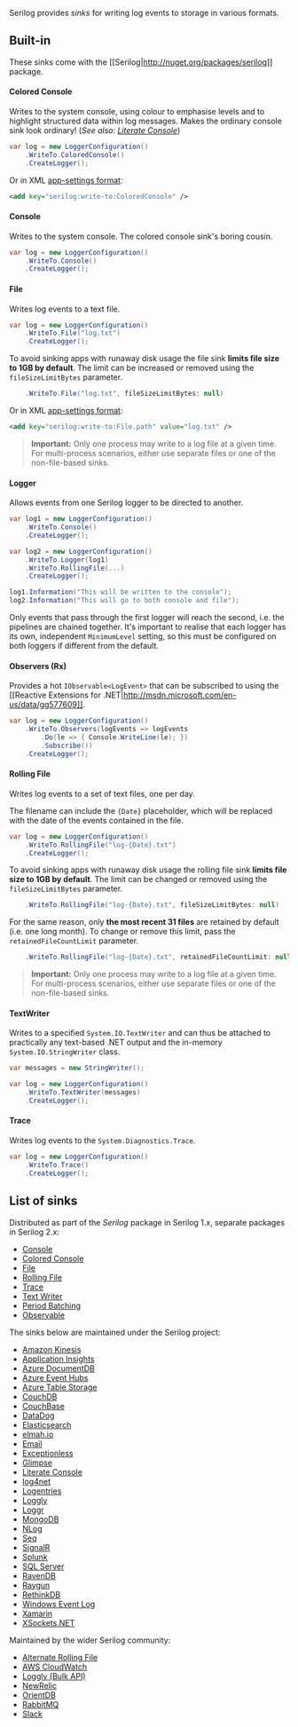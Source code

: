 Serilog provides _sinks_ for writing log events to storage in various formats.

## Built-in

These sinks come with the [[Serilog|http://nuget.org/packages/serilog]] package.

#### Colored Console

Writes to the system console, using colour to emphasise levels and to highlight structured data within log messages. Makes the ordinary console sink look ordinary! (_See also: [Literate Console](https://github.com/serilog/serilog-sinks-literate)_)

```csharp
var log = new LoggerConfiguration()
    .WriteTo.ColoredConsole()
    .CreateLogger();
```
Or in XML [app-settings format](https://github.com/serilog/serilog/wiki/AppSettings):

```xml
<add key="serilog:write-to:ColoredConsole" />
```

#### Console

Writes to the system console. The colored console sink's boring cousin.

```csharp
var log = new LoggerConfiguration()
    .WriteTo.Console()
    .CreateLogger();
```

#### File

Writes log events to a text file.

```csharp
var log = new LoggerConfiguration()
    .WriteTo.File("log.txt")
    .CreateLogger();
```

To avoid sinking apps with runaway disk usage the file sink **limits file size to 1GB by default**. The limit can be increased or removed using the `fileSizeLimitBytes` parameter.

```csharp
    .WriteTo.File("log.txt", fileSizeLimitBytes: null)
```

Or in XML [app-settings format](https://github.com/serilog/serilog/wiki/AppSettings):

```xml
<add key="serilog:write-to:File.path" value="log.txt" />
```

> **Important:** Only one process may write to a log file at a given time. For multi-process scenarios, either use separate files or one of the non-file-based sinks.

#### Logger

Allows events from one Serilog logger to be directed to another.

```csharp
var log1 = new LoggerConfiguration()
    .WriteTo.Console()
    .CreateLogger();

var log2 = new LoggerConfiguration()
    .WriteTo.Logger(log1)
    .WriteTo.RollingFile(...)
    .CreateLogger();

log1.Information("This will be written to the console");
log2.Information("This will go to both console and file");
```

Only events that pass through the first logger will reach the second, i.e. the pipelines are chained together. It's important to realise that each logger has its own, independent `MinimumLevel` setting, so this must be configured on both loggers if different from the default.

#### Observers (Rx)

Provides a hot `IObservable<LogEvent>` that can be subscribed to using the 
[[Reactive Extensions for .NET|http://msdn.microsoft.com/en-us/data/gg577609]].

```csharp
var log = new LoggerConfiguration()
    .WriteTo.Observers(logEvents => logEvents
        .Do(le => { Console.WriteLine(le); })
        .Subscribe())
    .CreateLogger();
```

#### Rolling File

Writes log events to a set of text files, one per day.

The filename can include the `{Date}` placeholder, which will be replaced with the date of the events contained in the file.

```csharp
var log = new LoggerConfiguration()
    .WriteTo.RollingFile("log-{Date}.txt")
    .CreateLogger();
```

To avoid sinking apps with runaway disk usage the rolling file sink **limits file size to 1GB by default**. The limit can be changed or removed using the `fileSizeLimitBytes` parameter.

```csharp
    .WriteTo.RollingFile("log-{Date}.txt", fileSizeLimitBytes: null)
```

For the same reason, only **the most recent 31 files** are retained by default (i.e. one long month). To change or remove this limit, pass the `retainedFileCountLimit` parameter.

```csharp
    .WriteTo.RollingFile("log-{Date}.txt", retainedFileCountLimit: null)
```

> **Important:** Only one process may write to a log file at a given time. For multi-process scenarios, either use separate files or one of the non-file-based sinks.

#### TextWriter

Writes to a specified `System.IO.TextWriter` and can thus be attached to practically any text-based .NET output and the in-memory `System.IO.StringWriter` class.

```csharp
var messages = new StringWriter();

var log = new LoggerConfiguration()
    .WriteTo.TextWriter(messages)
    .CreateLogger();
```

#### Trace

Writes log events to the `System.Diagnostics.Trace`.

```csharp
var log = new LoggerConfiguration()
    .WriteTo.Trace()
    .CreateLogger();
```

## List of sinks
 
Distributed as part of the _Serilog_ package in Serilog 1.x, separate packages in Serilog 2.x:

 * [Console](https://github.com/serilog/serilog-sinks-console)
 * [Colored Console](https://github.com/serilog/serilog-sinks-coloredconsole)
 * [File](https://github.com/serilog/serilog-sinks-file)
 * [Rolling File](https://github.com/serilog/serilog-sinks-rollingfile)
 * [Trace](https://github.com/serilog/serilog-sinks-trace)
 * [Text Writer](https://github.com/serilog/serilog-sinks-textwriter)
 * [Period Batching](https://github.com/serilog/serilog-sinks-periodicbatching)
 * [Observable](https://github.com/serilog/serilog-sinks-observable)

The sinks below are maintained under the Serilog project:

 * [Amazon Kinesis](https://github.com/serilog/serilog-sinks-amazonkinesis)
 * [Application Insights](https://github.com/serilog/serilog-sinks-applicationinsights) 
 * [Azure DocumentDB](https://github.com/serilog/serilog-sinks-azuredocumentdb) 
 * [Azure Event Hubs](https://github.com/serilog/serilog-sinks-azureeventhub)
 * [Azure Table Storage](https://github.com/serilog/serilog-sinks-azuretablestorage) 
 * [CouchDB](https://github.com/serilog/serilog-sinks-couchdb) 
 * [CouchBase](https://github.com/serilog/serilog-sinks-couchbase)
 * [DataDog](https://github.com/serilog/serilog-sinks-datadog)
 * [Elasticsearch](https://github.com/serilog/serilog-sinks-elasticsearch) 
 * [elmah.io](https://github.com/serilog/serilog-sinks-elmahio) 
 * [Email](https://github.com/serilog/serilog-sinks-email)
 * [Exceptionless](https://github.com/serilog/serilog-sinks-exceptionless) 
 * [Glimpse](https://github.com/serilog/serilog-sinks-glimpse)
 * [Literate Console](https://github.com/serilog/serilog-sinks-literate)
 * [log4net](https://github.com/serilog/serilog-sinks-log4net) 
 * [Logentries](https://github.com/serilog/serilog-sinks-logentries) 
 * [Loggly](https://github.com/serilog/serilog-sinks-loggly)
 * [Loggr](https://github.com/serilog/serilog-sinks-loggr) 
 * [MongoDB](https://github.com/serilog/serilog-sinks-mongodb)
 * [NLog](https://github.com/serilog/serilog-sinks-nlog)
 * [Seq](https://github.com/serilog/serilog-sinks-seq) 
 * [SignalR](https://github.com/serilog/serilog-sinks-signalr) 
 * [Splunk](https://github.com/serilog/serilog-sinks-splunk)
 * [SQL Server](https://github.com/serilog/serilog-sinks-mssqlserver)
 * [RavenDB](https://github.com/serilog/serilog-sinks-ravendb) 
 * [Raygun](https://github.com/serilog/serilog-sinks-raygun) 
 * [RethinkDB](https://github.com/serilog/serilog-sinks-rethinkdb)
 * [Windows Event Log](https://github.com/serilog/serilog-sinks-eventlog) 
 * [Xamarin](https://github.com/serilog/serilog-sinks-xamarin)
 * [XSockets.NET](https://github.com/serilog/serilog-sinks-xsockets)

Maintained by the wider Serilog community:

 * [Alternate Rolling File](https://github.com/bedegaming/sinks-rollingfile)
 * [AWS CloudWatch](https://github.com/Cimpress-MCP/serilog-sinks-awscloudwatch)
 * [Loggly (Bulk API)](https://github.com/jamesbascle/serilog.LogglyBulkSink)
 * [NewRelic](https://github.com/Applicita/serilog-sinks-newrelic)
 * [OrientDB](https://github.com/dev-informatics/Serilog.Sinks.OrientDB)
 * [RabbitMQ](https://github.com/sonicjolt/serilog-sinks-rabbitmq)
 * [Slack](https://github.com/marcio-azevedo/serilog-sinks-slack/)